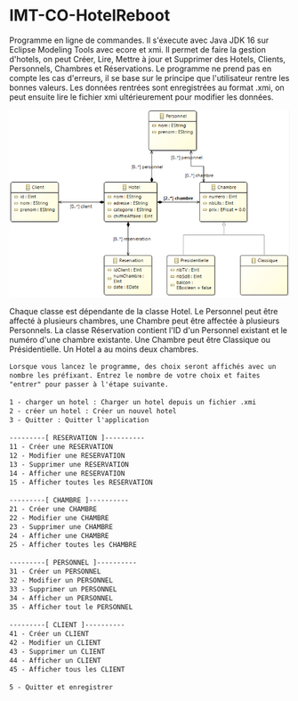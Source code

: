# IMT-CO-HotelReboot
Programme en ligne de commandes. Il s'éxecute avec Java JDK 16 sur Eclipse Modeling Tools avec ecore et xmi.
Il permet de faire la gestion d'hotels, on peut Créer, Lire, Mettre à jour et Supprimer des Hotels, Clients, Personnels, Chambres et Réservations.
Le programme ne prend pas en compte les cas d'erreurs, il se base sur le principe que l'utilisateur rentre les bonnes valeurs.
Les données rentrées sont enregistrées au format .xmi, on peut ensuite lire le fichier xmi ultérieurement pour modifier les données.

![Alt text](./hotel-ecore-model.png "UML Representation")

Chaque classe est dépendante de la classe Hotel. Le Personnel peut être affecté à plusieurs chambres, une Chambre peut être affectée à plusieurs Personnels.
La classe Réservation contient l'ID d'un Personnel existant et le numéro d'une chambre existante. Une Chambre peut être Classique ou Présidentielle.
Un Hotel a au moins deux chambres.

```
Lorsque vous lancez le programme, des choix seront affichés avec un nombre les préfixant. Entrez le nombre de votre choix et faites "entrer" pour passer à l'étape suivante.

1 - charger un hotel : Charger un hotel depuis un fichier .xmi
2 - créer un hotel : Créer un nouvel hotel
3 - Quitter : Quitter l'application

---------[ RESERVATION ]----------
11 - Créer une RESERVATION
12 - Modifier une RESERVATION
13 - Supprimer une RESERVATION
14 - Afficher une RESERVATION
15 - Afficher toutes les RESERVATION

---------[ CHAMBRE ]----------
21 - Créer une CHAMBRE
22 - Modifier une CHAMBRE
23 - Supprimer une CHAMBRE
24 - Afficher une CHAMBRE
25 - Afficher toutes les CHAMBRE

---------[ PERSONNEL ]----------
31 - Créer un PERSONNEL
32 - Modifier un PERSONNEL
33 - Supprimer un PERSONNEL
34 - Afficher un PERSONNEL
35 - Afficher tout le PERSONNEL

---------[ CLIENT ]----------
41 - Créer un CLIENT
42 - Modifier un CLIENT
43 - Supprimer un CLIENT
44 - Afficher un CLIENT
45 - Afficher tous les CLIENT

5 - Quitter et enregistrer
```
